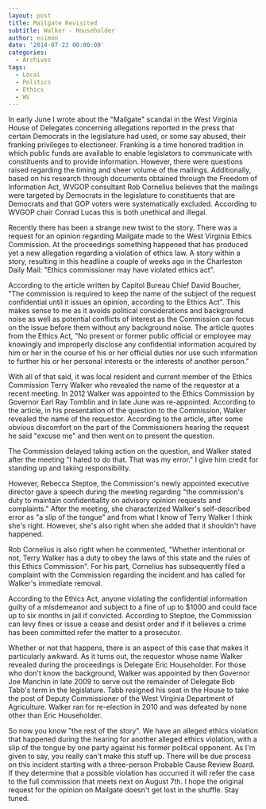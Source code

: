 ```yaml
---
layout: post
title: Mailgate Revisited
subtitle: Walker - Householder
author: esimon
date: '2014-07-23 00:00:00'
categories:
  - Archives
tags:
  - Local
  - Politics
  - Ethics
  - WV
---
```

In early June I wrote about the "Mailgate" scandal in the West Virginia House of Delegates concerning allegations reported in the press that certain Democrats in the legislature had used, or some say abused, their franking privileges to electioneer. Franking is a time honored tradition in which public funds are available to enable legislators to communicate with constituents and to provide information. However, there were questions raised regarding the timing and sheer volume of the mailings. Additionally, based on his research through documents obtained through the Freedom of Information Act, WVGOP consultant Rob Cornelius believes that the mailings were targeted by Democrats in the legislature to constituents that are Democrats and that GOP voters were systematically excluded. According to WVGOP chair Conrad Lucas this is both unethical and illegal. 

Recently there has been a strange new twist to the story. There was a request for an opinion regarding Mailgate made to the West Virginia Ethics Commission. At the proceedings something happened that has produced yet a new allegation regarding a violation of ethics law. A story within a story, resulting in this headline a couple of weeks ago in the Charleston Daily Mail: "Ethics commissioner may have violated ethics act". 

According to the article written by Capitol Bureau Chief David Boucher, "The commission is required to keep the name of the subject of the request confidential until it issues an opinion, according to the Ethics Act". This makes sense to me as it avoids political considerations and background noise as well as potential conflicts of interest as the Commission can focus on the issue before them without any background noise. The article quotes from the Ethics Act, "No present or former public official or employee may knowingly and improperly disclose any confidential information acquired by him or her in the course of his or her official duties nor use such information to further his or her personal interests or the interests of another person." 

With all of that said, it was local resident and current member of the Ethics Commission Terry Walker who revealed the name of the requestor at a recent meeting. In 2012 Walker was appointed to the Ethics Commission by Governor Earl Ray Tomblin and in late June was re-appointed. According to the article, in his presentation of the question to the Commission, Walker revealed the name of the requestor. According to the article, after some obvious discomfort on the part of the Commissioners hearing the request he said "excuse me" and then went on to present the question. 

The Commission delayed taking action on the question, and Walker stated after the meeting "I hated to do that. That was my error." I give him credit for standing up and taking responsibility. 

However, Rebecca Steptoe, the Commission's newly appointed executive director gave a speech during the meeting regarding "the commission's duty to maintain confidentiality on advisory opinion requests and complaints." After the meeting, she characterized Walker's self-described error as "a slip of the tongue" and from what I know of Terry Walker I think she's right. However, she's also right when she added that it shouldn't have happened. 

Rob Cornelius is also right when he commented, "Whether intentional or not, Terry Walker has a duty to obey the laws of this state and the rules of this Ethics Commission". For his part, Cornelius has subsequently filed a complaint with the Commission regarding the incident and has called for Walker's immediate removal. 

According to the Ethics Act, anyone violating the confidential information guilty of a misdemeanor and subject to a fine of up to $1000 and could face up to six months in jail if convicted. According to Steptoe, the Commission can levy fines or issue a cease and desist order and if it believes a crime has been committed refer the matter to a prosecutor. 

Whether or not that happens, there is an aspect of this case that makes it particularly awkward. As it turns out, the requestor whose name Walker revealed during the proceedings is Delegate Eric Householder. For those who don't know the background, Walker was appointed by then Governor Joe Manchin in late 2009 to serve out the remainder of Delegate Bob Tabb's term in the legislature. Tabb resigned his seat in the House to take the post of Deputy Commissioner of the West Virginia Department of Agriculture. Walker ran for re-election in 2010 and was defeated by none other than Eric Householder. 

So now you know "the rest of the story". We have an alleged ethics violation that happened during the hearing for another alleged ethics violation, with a slip of the tongue by one party against his former political opponent. As I'm given to say, you really can't make this stuff up. There will be due process on this incident starting with a three-person Probable Cause Review Board. If they determine that a possible violation has occurred it will refer the case to the full commission that meets next on August 7th. I hope the original request for the opinion on Mailgate doesn't get lost in the shuffle. Stay tuned.

